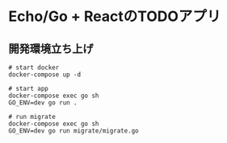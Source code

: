 # Echo/Go + ReactのTODOアプリ

## 開発環境立ち上げ
```
# start docker
docker-compose up -d

# start app
docker-compose exec go sh
GO_ENV=dev go run .

# run migrate
docker-compose exec go sh
GO_ENV=dev go run migrate/migrate.go
```

